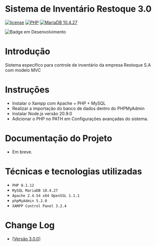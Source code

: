 # Sistema de Inventário Restoque 3.0

[![license](https://img.shields.io/badge/license-Apache%202.4.54-blue.svg)](http://www.apache.org/licenses/LICENSE-2.0) [![PHP](https://img.shields.io/badge/license-PHP%208.1.12-blue.svg)](#)
[![MariaDB 10.4.27](https://img.shields.io/badge/license-MariaDB%2010.4.27-blue.svg)](#)

![Badge em Desenvolvimento](http://img.shields.io/static/v1?label=STATUS&message=EM%20DESENVOLVIMENTO&color=GREEN&style=for-the-badge)

# Introdução

Sistema específico para controle de inventário da empresa Restoque S.A com modelo MVC

# Instruções

- Instalar o Xampp com Apache + PHP + MySQL
- Realizar a importação do banco de dados dentro do PHPMyAdmin
- Instalar Node.js versão 20.9.0
- Adicionar o PHP no PATH em Configurações avançadas do sistema. 

# Documentação do Projeto

- Em breve.

# Técnicas e tecnologias utilizadas

- `PHP 8.1.12`
- `MySQL MariaDB 10.4.27`
- `Apache 2.4.54 x64 OpenSSL 1.1.1`
- `phpMyAdmin 5.2.0`
- `XAMPP Control Panel 3.2.4`

# Change Log

- [[Versão 3.0.0](https://github.com/fcorrea82/estoque_wind_3.0/blob/master/changelog.md)]
